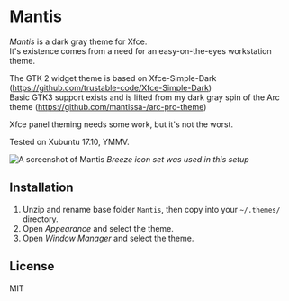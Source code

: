 Mantis
==========

*Mantis* is a dark gray theme for Xfce.   
It's existence comes from a need for an easy-on-the-eyes workstation theme.


The GTK 2 widget theme is based on Xfce-Simple-Dark (https://github.com/trustable-code/Xfce-Simple-Dark)  
Basic GTK3 support exists and is lifted from my dark gray spin of the Arc theme (https://github.com/mantissa-/arc-pro-theme)

Xfce panel theming needs some work, but it's not the worst.

Tested on Xubuntu 17.10, YMMV.

![A screenshot of Mantis](https://i.imgur.com/Mjb8o3N.png)
*Breeze icon set was used in this setup*

Installation
------------

1. Unzip and rename base folder `Mantis`, then copy into your `~/.themes/` directory.
2. Open *Appearance* and select the theme.
3. Open *Window Manager* and select the theme.

License
-------

MIT
